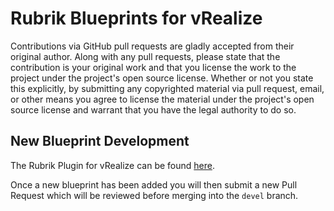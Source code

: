 # Rubrik Blueprints for vRealize

Contributions via GitHub pull requests are gladly accepted from their original author. Along with any pull requests, please state that the contribution is your original work and that you license the work to the project under the project's open source license. Whether or not you state this explicitly, by submitting any copyrighted material via pull request, email, or other means you agree to license the material under the project's open source license and warrant that you have the legal authority to do so.

## New Blueprint Development

The Rubrik Plugin for vRealize can be found [here](https://github.com/rubrikinc/rubrik-vrealize). 

Once a new blueprint has been added you will then submit a new Pull Request which will be reviewed before merging into the `devel` branch.
